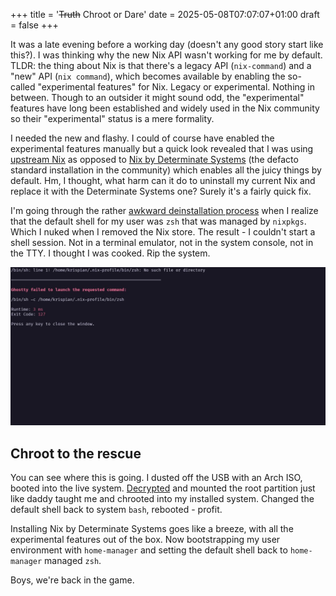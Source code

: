 +++
title = '~~Truth~~ Chroot or Dare'
date = 2025-05-08T07:07:07+01:00
draft = false
+++

It was a late evening before a working day (doesn't any good story start like this?). I was thinking why the new Nix API wasn't working for me by default. TLDR: the thing about Nix is that there's a legacy API (`nix-command`) and a "new" API (`nix command`), which becomes available by enabling the so-called "experimental features" for Nix. Legacy or experimental. Nothing in between. Though to an outsider it might sound odd, the "experimental" features have long been established and widely used in the Nix community so their "experimental" status is a mere formality.

I needed the new and flashy. I could of course have enabled the experimental features manually but a quick look revealed that I was using [upstream Nix](https://github.com/NixOS/nix) as opposed to [Nix by Determinate Systems](https://github.com/DeterminateSystems/nix-installer) (the defacto standard installation in the community) which enables all the juicy things by default. Hm, I thought, what harm can it do to uninstall my current Nix and replace it with the Determinate Systems one? Surely it's a fairly quick fix.

I'm going through the rather [awkward deinstallation process](https://nix.dev/manual/nix/2.18/installation/uninstall#linux) when I realize that the default shell for my user was `zsh` that was managed by `nixpkgs`. Which I nuked when I removed the Nix store. The result - I couldn't start a shell session. Not in a terminal emulator, not in the system console, not in the TTY. I thought I was cooked. Rip the system.

![ghostty](images/broken_shell.jpg)

## Chroot to the rescue

You can see where this is going. I dusted off the USB with an Arch ISO, booted into the live system. [Decrypted](./backup.md#encryption) and mounted the root partition just like daddy taught me and chrooted into my installed system. Changed the default shell back to system `bash`, rebooted - profit.

Installing Nix by Determinate Systems goes like a breeze, with all the experimental features out of the box. Now bootstrapping my user environment with `home-manager` and setting the default shell back to `home-manager` managed `zsh`.

Boys, we're back in the game.
